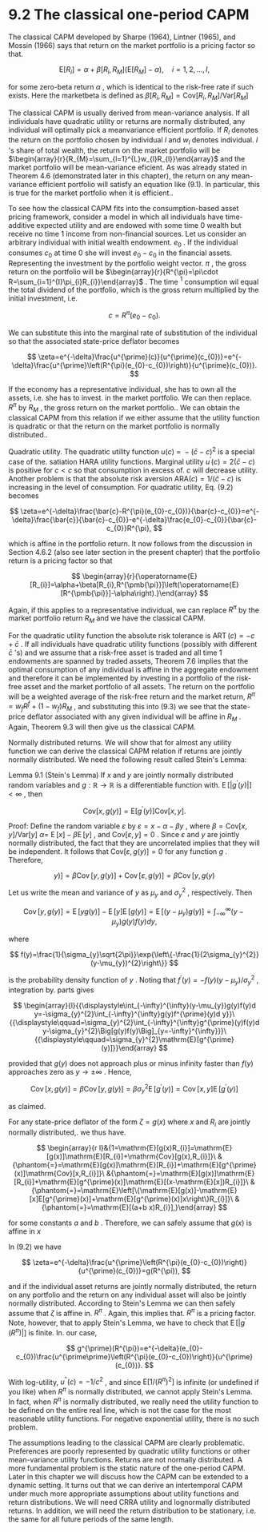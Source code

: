 # 9.2 The classical one-period CAPM  

The classical CAPM developed by Sharpe (1964), Lintner (1965), and Mossin (1966) says that return on the market portfolio is a pricing factor so that.  

$$
\mathrm{E}[R_{i}]=\alpha+\beta[R_{i},R_{M}]\left(\mathrm{E}[R_{M}]-\alpha\right),\quad i=1,2,\ldots,I,
$$  

for some zero-beta return $\alpha$ , which is identical to the risk-free rate if such exists. Here the marketbeta is defined as $\beta[R_{i},R_{M}]=\mathrm{Cov}[R_{i},R_{M}]/\mathrm{Var}[R_{M}]$  

The classical CAPM is usually derived from mean-variance analysis. If all individuals have quadratic utility or returns are normally distributed, any individual will optimally pick a meanvariance efficient portfolio. If $R_{l}$ denotes the return on the portfolio chosen by individual $\textit{l}$ and $w_{l}$ denotes individual. $\textit{l}$ 's share of total wealth, the return on the market portfolio will be $\begin{array}{r}{R_{M}=\sum_{l=1}^{L}w_{l}R_{l}}\end{array}$ and the market portfolio will be mean-variance eficient. As was already stated in Theorem 4.6 (demonstrated later in this chapter), the return on any mean-variance efficient portfolio will satisfy an equation like (9.1). In particular, this is true for the market portfolio when it is efficient..  

To see how the classical CAPM fits into the consumption-based asset pricing framework, consider a model in which all individuals have time-additive expected utility and are endowed with some time 0 wealth but receive no time 1 income from non-financial sources. Let us consider an arbitrary individual with initial wealth endowment. $e_{0}$ . If the individual consumes $c_{0}$ at time 0 she will invest $e_{0}-c_{0}$ in the financial assets. Representing the investment by the portfolio weight vector. $\pi$ , the gross return on the portfolio will be $\begin{array}{r}{R^{\pi}=\pi\cdot R=\sum_{i=1}^{I}\pi_{i}R_{i}}\end{array}$ . The time $^{1}$ consumption wil equal the total dividend of the portfolio, which is the gross return multiplied by the initial investment, i.e.  

$$
c=R^{\pi}(e_{0}-c_{0}).
$$  

We can substitute this into the marginal rate of substitution of the individual so that the associated state-price deflator becomes  

$$
\zeta=e^{-\delta}\frac{u^{\prime}(c)}{u^{\prime}(c_{0})}=e^{-\delta}\frac{u^{\prime}\left(R^{\pi}(e_{0}-c_{0})\right)}{u^{\prime}(c_{0})}.
$$  

If the economy has a representative individual, she has to own all the assets, i.e. she has to invest. in the market portfolio. We can then replace. $R^{\pi}$ by $R_{M}$ , the gross return on the market portfolio.. We can obtain the classical CAPM from this relation if we either assume that the utility function is quadratic or that the return on the market portfolio is normally distributed..  

Quadratic utility. The quadratic utility function $u(c)~=~-(\bar{c}-c)^{2}$ is a special case of the. satiation HARA utility functions. Marginal utility $u^{\prime}(c)=2(\bar{c}-c)$ is positive for $c<c$ so that consumption in excess of. $c$ will decrease utility. Another problem is that the absolute risk aversion $\mathrm{ARA}(c)=1/({\bar{c}}-c)$ is increasing in the level of consumption. For quadratic utility, Eq. (9.2) becomes  

$$
\zeta=e^{-\delta}\frac{\bar{c}-R^{\pi}(e_{0}-c_{0})}{\bar{c}-c_{0}}=e^{-\delta}\frac{\bar{c}}{\bar{c}-c_{0}}-e^{-\delta}\frac{e_{0}-c_{0}}{\bar{c}-c_{0}}R^{\pi},
$$  

which is affine in the portfolio return. It now follows from the discussion in Section 4.6.2 (also see later section in the present chapter) that the portfolio return is a pricing factor so that  

$$
\begin{array}{r}{\operatorname{E}[R_{i}]=\alpha+\beta[R_{i},R^{\pmb{\pi}}]\left(\operatorname{E}[R^{\pmb{\pi}}]-\alpha\right).}\end{array}
$$  

Again, if this applies to a representative individual, we can replace $R^{\pi}$ by the market portfolio return $R_{M}$ and we have the classical CAPM.  

For the quadratic utility function the absolute risk tolerance is $\operatorname{ART}(c)=-c+{\bar{c}}$ . If all individuals have quadratic utility functions (possibly with different $\bar{c}$ 's) and we assume that a risk-free asset is traded and all time 1 endowments are spanned by traded assets, Theorem 7.6 implies that the optimal consumption of any individual is affine in the aggregate endowment and therefore it can be implemented by investing in a portfolio of the risk-free asset and the market portfolio of all assets. The return on the portfolio will be a weighted average of the risk-free return and the market return, $R^{\pi}=w_{f}R^{f}+(1-w_{f})R_{M}$ , and substituting this into (9.3) we see that the state-price deflator associated with any given individual will be affine in $R_{M}$ . Again, Theorem 9.3 will then give us the classical CAPM.  

Normally distributed returns. We will show that for almost any utility function we can derive the classical CAPM relation if returns are jointly normally distributed. We need the following result called Stein's Lemma:  

Lemma 9.1 (Stein's Lemma) If $x$ and $y$ are jointly normally distributed random variables and $g:{\mathbb{R}}\rightarrow{\mathbb{R}}$ is a differentiable function with. $\operatorname{E}[|g^{\prime}(y)|]<\infty$ , then  

$$
\mathrm{Cov}[x,g(y)]=\mathrm{E}[g^{\prime}(y)]\mathrm{Cov}[x,y].
$$  

Proof: Define the random variable $\varepsilon$ by $\varepsilon=x-\alpha-\beta y$ , where $\beta=\mathrm{Cov}[x,y]/\mathrm{Var}[y]$ $\alpha=$ $\operatorname{E}[x]-\beta\operatorname{E}[y]$ , and $\mathrm{Cov}[\varepsilon,y]=0$ . Since $\varepsilon$ and $y$ are jointly normally distributed, the fact that they are uncorrelated implies that they will be independent. It follows that $\mathrm{Cov}[\varepsilon,g(y)]=0$ for any function $g$ . Therefore,  

$$
y)]=\beta\operatorname{Cov}[y,g(y)]+\operatorname{Cov}[\varepsilon,g(y)]=\beta\operatorname{Cov}[y,g(y)
$$  

Let us write the mean and variance of $y$ as $\mu_{y}$ and $\sigma_{y}^{2}$ , respectively. Then  

$$
\operatorname{Cov}[y,g(y)]=\operatorname{E}[y g(y)]-\operatorname{E}[y]\operatorname{E}[g(y)]=\operatorname{E}[(y-\mu_{y})g(y)]=\int_{-\infty}^{\infty}(y-\mu_{y})g(y)f(y)d y,
$$  

where  

$$
f(y)=\frac{1}{\sigma_{y}\sqrt{2\pi}}\exp{\left\{-\frac{1}{2\sigma_{y}^{2}}(y-\mu_{y})^{2}\right\}}
$$  

is the probability density function of $y$ . Noting that $f^{\prime}(y)=-f(y)(y-\mu_{y})/\sigma_{y}^{2}$ , integration by. parts gives  

$$
\begin{array}{l}{{\displaystyle\int_{-\infty}^{\infty}(y-\mu_{y})g(y)f(y)d y=-\sigma_{y}^{2}\int_{-\infty}^{\infty}g(y)f^{\prime}(y)d y}}\ {{\displaystyle\qquad=\sigma_{y}^{2}\int_{-\infty}^{\infty}g^{\prime}(y)f(y)d y-\sigma_{y}^{2}\Big[g(y)f(y)\Big]_{y=-\infty}^{\infty}}}\ {{\displaystyle\qquad=\sigma_{y}^{2}\mathrm{E}[g^{\prime}(y)]}}\end{array}
$$  

provided that $g(y)$ does not approach plus or minus infinity faster than $f(y)$ approaches zero as $y\rightarrow\pm\infty$ . Hence,  

$$
\operatorname{Cov}[x,g(y)]=\beta\operatorname{Cov}[y,g(y)]=\beta\sigma_{y}^{2}\operatorname{E}[g^{\prime}(y)]=\operatorname{Cov}[x,y]\operatorname{E}[g^{\prime}(y)]
$$  

as claimed.  

For any state-price deflator of the form $\zeta=g(x)$ where $x$ and $R_{i}$ are jointly normally distributed,. we thus have.  

$$
\begin{array}{r l}&{1=\mathrm{E}[g(x)R_{i}]=\mathrm{E}[g(x)]\mathrm{E}[R_{i}]+\mathrm{Cov}[g(x),R_{i}]}\ &{\phantom{=}=\mathrm{E}[g(x)]\mathrm{E}[R_{i}]+\mathrm{E}[g^{\prime}(x)]\mathrm{Cov}[x,R_{i}]}\ &{\phantom{=}=\mathrm{E}[g(x)]\mathrm{E}[R_{i}]+\mathrm{E}[g^{\prime}(x)]\mathrm{E}[(x-\mathrm{E}[x])R_{i}]}\ &{\phantom{=}=\mathrm{E}\left[\{\mathrm{E}[g(x)]-\mathrm{E}[x]E[g^{\prime}(x)]+\mathrm{E}[g^{\prime}(x)]x\right\}R_{i}]}\ &{\phantom{=}=\mathrm{E}[(a+b x)R_{i}],}\end{array}
$$  

for some constants $a$ and $b$ . Therefore, we can safely assume that $g(x)$ is affine in $x$  

In (9.2) we have  

$$
\zeta=e^{-\delta}\frac{u^{\prime}\left(R^{\pi}(e_{0}-c_{0})\right)}{u^{\prime}(c_{0})}=g(R^{\pi}),
$$  

and if the individual asset returns are jointly normally distributed, the return on any portfolio and the return on any individual asset will also be jointly normally distributed. According to Stein's Lemma we can then safely assume that $\zeta$ is affine in. $R^{\pi}$ . Again, this implies that. $R^{\pi}$ is a pricing factor. Note, however, that to apply Stein's Lemma, we have to check that $\operatorname{E}[|g^{\prime}(R^{\pi})|]$ is finite. In. our case,  

$$
g^{\prime}(R^{\pi})=e^{-\delta}(e_{0}-c_{0})\frac{u^{\prime\prime}\left(R^{\pi}(e_{0}-c_{0})\right)}{u^{\prime}(c_{0})}.
$$  

With log-utility, $u^{\prime\prime}(c)=-1/c^{2}$ , and since $\mathrm{E}[1/(R^{\pi})^{2}]$ is infinite (or undefined if you like) when $R^{\pi}$ is normally distributed, we cannot apply Stein's Lemma. In fact, when $R^{\pi}$ is normally distributed, we really need the utility function to be defined on the entire real line, which is not the case for the most reasonable utility functions. For negative exponential utility, there is no such problem.  

The assumptions leading to the classical CAPM are clearly problematic. Preferences are poorly represented by quadratic utility functions or other mean-variance utility functions. Returns are not normally distributed. A more fundamental problem is the static nature of the one-period CAPM. Later in this chapter we will discuss how the CAPM can be extended to a dynamic setting. It turns out that we can derive an intertemporal CAPM under much more appropriate assumptions about utility functions and return distributions. We will need CRRA utility and lognormally distributed returns. In addition, we will need the return distribution to be stationary, i.e. the same for all future periods of the same length.  
